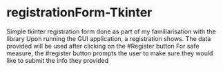 # registrationForm-Tkinter
Simple tkinter registration form done as part of my familiarisation with the library
Upon running the GUI application, a registration shows.
The data provided will be used after clicking on the #Register button
For safe measure, the #register button prompts the user to make sure they would like to submit the info they provided
